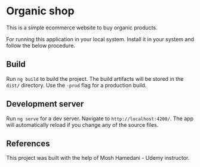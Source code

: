# Organic shop

This is a simple ecommerce website to buy organic products.

For running this application in your local system. Install it in your system and follow the below procedure. 

## Build

Run `ng build` to build the project. The build artifacts will be stored in the `dist/` directory. Use the `-prod` flag for a production build.

## Development server

Run `ng serve` for a dev server. Navigate to `http://localhost:4200/`. The app will automatically reload if you change any of the source files.


## References
This project was built with the help of Mosh Hamedani - Udemy instructor. 
